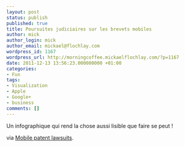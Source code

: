 ```yaml
---
layout: post
status: publish
published: true
title: Poursuites judiciaires sur les brevets mobiles
author: mick
author_login: mick
author_email: mickael@flochlay.com
wordpress_id: 1167
wordpress_url: http://morningcoffee.mickaelflochlay.com/?p=1167
date: 2011-12-13 13:56:23.000000000 +01:00
categories:
- Fun
tags:
- Visualization
- Apple
- Google+
- business
comments: []
---
```

Un infographique qui rend la chose aussi lisible que faire se peut !

via <a href="http://flowingdata.com/2011/08/22/mobile-patent-lawsuits-2/">Mobile patent lawsuits</a>.
